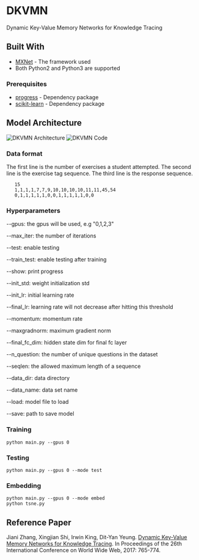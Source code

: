 # DKVMN

Dynamic Key-Value Memory Networks for Knowledge Tracing

## Built With

* [MXNet](https://github.com/dmlc/mxnet) - The framework used
* Both Python2 and Python3 are supported

### Prerequisites

* [progress](https://pypi.python.org/pypi/progress) - Dependency package
* [scikit-learn](https://pypi.org/project/scikit-learn/) - Dependency package

## Model Architecture

![DKVMN Architecture](https://raw.githubusercontent.com/jennyzhang0215/DKVMN/master/DKVMN_architecture.png)
![DKVMN Code](https://raw.githubusercontent.com/jennyzhang0215/DKVMN/master/DKVMN_code.png)

### Data format

The first line is the number of exercises a student attempted.
The second line is the exercise tag sequence.
The third line is the response sequence.

 ```csv
    15
    1,1,1,1,7,7,9,10,10,10,10,11,11,45,54
    0,1,1,1,1,1,0,0,1,1,1,1,1,0,0
 ```

### Hyperparameters

--gpus: the gpus will be used, e.g "0,1,2,3"

--max_iter: the number of iterations

--test: enable testing

--train_test: enable testing after training

--show: print progress

--init_std: weight initialization std

--init_lr: initial learning rate

--final_lr: learning rate will not decrease after hitting this threshold

--momentum: momentum rate

--maxgradnorm: maximum gradient norm

--final_fc_dim: hidden state dim for final fc layer

--n_question: the number of unique questions in the dataset

--seqlen: the allowed maximum length of a sequence

--data_dir: data directory

--data_name: data set name

--load: model file to load

--save: path to save model

### Training

 ```shell
 python main.py --gpus 0
 ```

### Testing

 ```shell
 python main.py --gpus 0 --mode test
 ```

### Embedding

```shell
python main.py --gpus 0 --mode embed
python tsne.py
```

## Reference Paper

Jiani Zhang, Xingjian Shi, Irwin King, Dit-Yan Yeung. [Dynamic Key-Value Memory Networks for Knowledge Tracing](http://papers.www2017.com.au.s3-website-ap-southeast-2.amazonaws.com/proceedings/p765.pdf).
In Proceedings of the 26th International Conference on World Wide Web, 2017: 765-774.
